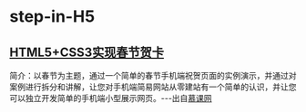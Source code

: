 # step-in-H5

## [HTML5+CSS3实现春节贺卡](https://mrzwh.github.io/step-in-H5/Spring-Festival-greeting-cards/)
简介：以春节为主题，通过一个简单的春节手机端祝贺页面的实例演示，并通过对案例进行拆分和讲解，让您对手机端简易网站从零建站有一个简单的认识，并让您可以独立开发简单的手机端小型展示网页。---出自[慕课网](http://www.imooc.com/learn/597) 